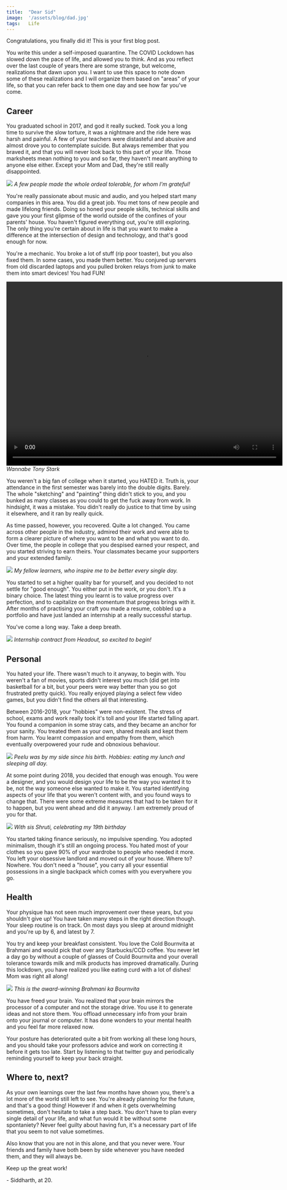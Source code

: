```yaml
---
title:  "Dear Sid"
image:  '/assets/blog/dad.jpg'
tags:   Life
---
```

Congratulations, you finally did it! This is your first blog post.

You write this under a self-imposed quarantine. The COVID Lockdown has slowed down the pace of life, and allowed you to think. And as you reflect over the last couple of years there are some strange, but welcome, realizations that dawn upon you. I want to use this space to note down some of these realizations and I will organize them based on "areas" of your life, so that you can refer back to them one day and see how far you've come.

## Career
You graduated school in 2017, and god it really sucked. Took you a long time to survive the slow torture, it was a nightmare and the ride here was harsh and painful. A few of your teachers were distasteful and abusive and almost drove you to contemplate suicide. But always remember that you braved it, and that you will never look back to this part of your life. Those marksheets mean nothing to you and so far, they haven't meant anything to anyone else either. Except your Mom and Dad, they're still really disappointed.

<img src="/assets/blog/bangalore.jpg">
<em>A few people made the whole ordeal tolerable, for whom I'm grateful!</em>

You're really passionate about music and audio, and you helped start many companies in this area. You did a great job. You met tons of new people and made lifelong friends. Doing so honed your people skills, technical skills and gave you your first glipmse of the world outside of the confines of your parents' house. You haven't figured everything out, you're still exploring. The only thing you're certain about in life is that you want to make a difference at the intersection of design and technology, and that's good enough for now.

You're a mechanic. You broke a lot of stuff (rip poor toaster), but you also fixed them. In some cases, you made them better. You conjured up servers from old discarded laptops and you pulled broken relays from junk to make them into smart devices! You had FUN!

<video width="720" height="480" controls>
<source src="/assets/blog/saffron.mp4" type="video/mp4"></source>
</video><em>Wannabe Tony Stark</em>

You weren't a big fan of college when it started, you HATED it. Truth is, your attendance in the first semester was barely into the double digits. Barely. The whole "sketching" and "painting" thing didn't stick to you, and you bunked as many classes as you could to get the fuck away from work. In hindsight, it was a mistake. You didn't really do justice to that time by using it elsewhere, and it ran by really quick.

As time passed, however, you recovered. Quite a lot changed. You came across other people in the industry, admired their work and were able to form a clearer picture of where you want to be and what you want to do. Over time, the people in college that you despised earned your respect, and you started striving to earn theirs. Your classmates became your supporters and your extended family.

<img src="/assets/blog/friends.jpg">
<em>My fellow learners, who inspire me to be better every single day.</em>

You started to set a higher quality bar for yourself, and you decided to not settle for "good enough". You either put in the work, or you don't. It's a binary choice. The latest thing you learnt is to value progress over perfection, and to capitalize on the momentum that progress brings with it. After months of practising your craft you made a resume, cobbled up a portfolio and have just landed an internship at a really successful startup.

You've come a long way. Take a deep breath.

<img src="/assets/blog/contract.jpg">
<em>Internship contract from Headout, so excited to begin!</em>

## Personal
You hated your life. There wasn't much to it anyway, to begin with. You weren't a fan of movies, sports didn't interest you much (did get into basketball for a bit, but your peers were way better than you so got frustrated pretty quick). You really enjoyed playing a select few video games, but you didn't find the others all that interesting.

Between 2016-2018, your "hobbies" were non-existent. The stress of school, exams and work really took it's toll and your life started falling apart. You found a companion in some stray cats, and they became an anchor for your sanity. You treated them as your own, shared meals and kept them from harm. You learnt compassion and empathy from them, which eventually overpowered your rude and obnoxious behaviour.

<img src="/assets/blog/cat.jpg">
<em>Peelu was by my side since his birth. Hobbies: eating my lunch and sleeping all day.</em>

At some point during 2018, you decided that enough was enough. You were a designer, and you would design your life to be the way you wanted it to be, not the way someone else wanted to make it. You started identifying aspects of your life that you weren't content with, and you found ways to change that. There were some extreme measures that had to be taken for it to happen, but you went ahead and did it anyway. I am extremely proud of you for that.

<img src="/assets/blog/birthday.jpg">
<em>With sis Shruti, celebrating my 19th birthday</em>

You started taking finance seriously, no impulsive spending. You adopted minimalism, though it's still an ongoing process. You hated most of your clothes so you gave 90% of your wardrobe to people who needed it more. You left your obsessive landlord and moved out of your house. Where to? Nowhere. You don't need a "house", you carry all your essential possessions in a single backpack which comes with you everywhere you go.

## Health
Your physique has not seen much improvement over these years, but you shouldn't give up! You have taken many steps in the right direction though. Your sleep routine is on track. On most days you sleep at around midnight and you're up by 6, and latest by 7.

You try and keep your breakfast consistent. You love the Cold Bournvita at Brahmani and would pick that over any Starbucks/CCD coffee. You never let a day go by without a couple of glasses of Could Bournvita and your overall tolerance towards milk and milk products has improved dramatically. During this lockdown, you have realized you like eating curd with a lot of dishes! Mom was right all along!

<img src="/assets/blog/breakfast.jpg">
<em>This is the award-winning Brahmani ka Bournvita</em>


You have freed your brain. You realized that your brain mirrors the processor of a computer and not the storage drive. You use it to generate ideas and not store them. You offload unnecessary info from your brain onto your journal or computer. It has done wonders to your mental health and you feel far more relaxed now.

Your posture has deteriorated quite a bit from working all these long hours, and you should take your professors advice and work on correcting it before it gets too late. Start by listening to that twitter guy and periodically reminding yourself to keep your back straight.

## Where to, next?
As your own learnings over the last few months have shown you, there's a lot more of the world still left to see. You're already planning for the future, and that's a good thing! However if and when it gets overwhelming sometimes, don't hesitate to take a step back. You don't have to plan every single detail of your life, and what fun would it be without some spontaniety? Never feel guilty about having fun, it's a necessary part of life that you seem to not value sometimes.

Also know that you are not in this alone, and that you never were. Your friends and family have both been by side whenever you have needed them, and they will always be.

Keep up the great work!

\- Siddharth, at 20.